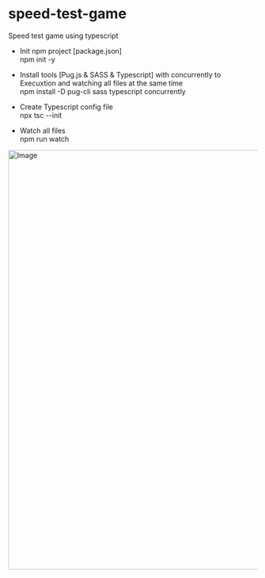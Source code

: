 # speed-test-game
Speed test game using typescript

- Init npm project [package.json]<br>
npm init -y

- Install tools [Pug.js & SASS & Typescript] with concurrently to Execuxtion and watching all files at the same time<br>
npm install -D pug-cli sass typescript concurrently

- Create Typescript config file<br>
npx tsc --init

- Watch all files<br>
npm run watch

<img width="1353" height="849" alt="Image" src="https://github.com/user-attachments/assets/d0a5849d-a7b4-4ddd-81ff-17c744380c6f" />
